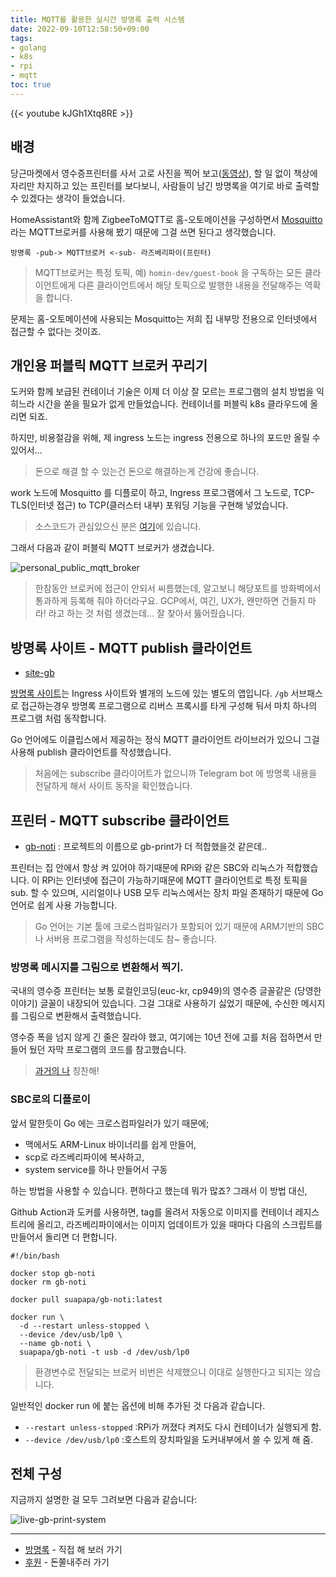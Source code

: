 ```yaml
---
title: MQTT를 활용한 실시간 방명록 출력 시스템 
date: 2022-09-10T12:58:50+09:00
tags:
- golang
- k8s
- rpi
- mqtt
toc: true
---
```


{{< youtube kJGh1Xtq8RE >}}

## 배경

당근마켓에서 영수증프린터를 사서 고로 사진을 찍어 보고([동영상](https://youtu.be/sQ_J_80lhCM)),
할 일 없이 책상에 자리만 차지하고 있는 프린터를 보다보니, 사람들이 남긴 방명록을 여기로 바로
출력할 수 있겠다는 생각이 들었습니다.

HomeAssistant와 함께 ZigbeeToMQTT로 홈-오토메이션을 구성하면서 [Mosquitto](https://mosquitto.org/)
라는 MQTT브로커를 사용해 봤기 때문에 그걸 쓰면 된다고 생각했습니다.

```
방명록 -pub-> MQTT브로커 <-sub- 라즈베리파이(프린터)
```

> MQTT브로커는 특정 토픽, 예) `homin-dev/guest-book` 을 구독하는 모든 클라이언트에게
> 다른 클라이언트에서 해당 토픽으로 발행한 내용을 전달해주는 역확을 합니다.

문제는 홈-오토메이션에 사용되는 Mosquitto는 저희 집 내부망 전용으로 인터넷에서 접근할 수 없다는 것이죠.


## 개인용 퍼블릭 MQTT 브로커 꾸리기

도커와 함께 보급된 컨테이너 기술은 이제 더 이상 잘 모르는 프로그램의 설치 방법을 익히느라 시간을
쏟을 필요가 없게 만들었습니다. 컨테이너를 퍼블릭 k8s 클라우드에 올리면 되죠.

하지만, 비용절감을 위해, 제 ingress 노드는 ingress 전용으로 하나의 포드만 올릴 수 있어서...

> 돈으로 해결 할 수 있는건 돈으로 해결하는게 건강에 좋습니다.

work 노드에 Mosquitto 를 디플로이 하고,
Ingress 프로그램에서 그 노드로, TCP-TLS(인터넷 접근) to TCP(클러스터 내부) 포워딩 기능을 구현해 넣었습니다.

> 소스코드가 관심있으신 분은 [여기](https://github.com/suapapa/site-ingress/blob/main/portfoward.go)에 있습니다.

그래서 다음과 같이 퍼블릭 MQTT 브로커가 생겼습니다.

![personal_public_mqtt_broker](https://asset.homin.dev/blog/img/personal_public_mqtt_broker.jpg)

> 한참동안 브로커에 접근이 안되서 씨름했는데, 알고보니 해당포트를 방화벽에서 통과하게 등록해 줘야 하더라구요.
> GCP에서, 여긴, UX가, 왠만하면 건들지 마라! 라고 하는 것 처럼 생겼는데... 잘 찾아서 뚫어줬습니다.

## 방명록 사이트 - MQTT publish 클라이언트

- [site-gb](https://github.com/suapapa/site-gb)

[방명록 사이트](https://homin.dev/gb)는 Ingress 사이트와 별개의 노드에 있는 별도의 앱입니다.
`/gb` 서브패스로 접근하는경우 방명록 프로그램으로 리버스 프록시를 타게 구성해 둬서 마치 하나의 프로그램 처럼 동작합니다.

Go 언어에도 이클립스에서 제공하는 정식 MQTT 클라이언트 라이브러가 있으니 그걸 사용해 publish 클라이언트를 작성했습니다.


> 처음에는 subscribe 클라이어트가 없으니까 Telegram bot 에 방명록 내용을 전달하게 해서 사이트 동작을 확인했습니다.

## 프린터 - MQTT subscribe 클라이언트

- [gb-noti](https://github.com/suapapa/gb-noti) : 프로젝트의 이름으로 gb-print가 더 적합했을것 같은데..

프린터는 집 안에서 항상 켜 있어야 하기때문에 RPi와 같은 SBC와 리눅스가 적합했습니다.
이 RPi는 인터넷에 접근이 가능하기때문에 MQTT 클라이언트로 특정 토픽을 sub. 할 수 있으며,
시리얼이나 USB 모두 리눅스에서는 장치 파일 존재하기 때문에 Go 언어로 쉽게 사용 가능합니다.

> Go 언어는 기본 툴에 크로스컴파일러가 포함되어 있기 때문에 ARM기반의 SBC나
> 서버용 프로그램을 작성하는데도 참~ 좋습니다.

### 방명록 메시지를 그림으로 변환해서 찍기.

국내의 영수증 프린터는 보통 로컬인코딩(euc-kr, cp949)의 영수증 글꼴같은 (당영한 이야기) 글꼴이 내장되어 있습니다.
그걸 그대로 사용하기 싫었기 때문에, 수신한 메시지를 그림으로 변환해서 출력했습니다.

영수증 폭을 넘지 않게 긴 줄은 잘라야 했고, 여기에는 10년 전에 고를 처음 접하면서 만들어 뒀던
자막 프로그램의 코드를 참고했습니다.

> [과거의 나](https://github.com/suapapa/subtitle-raider) 칭찬해!

### SBC로의 디플로이

앞서 말한듯이 Go 에는 크로스컴파일러가 있기 때문에;

- 맥에서도 ARM-Linux 바이너리를 쉽게 만들어,
- scp로 라즈베리파이에 복사하고,
- system service를 하나 만들어서 구동

하는 방법을 사용할 수 있습니다. 편하다고 했는데 뭐가 많죠? 그래서 이 방법 대신,

Github Action과 도커를 사용하면, tag를 올려서 자동으로 이미지를 컨테이너 레지스트리에 올리고,
라즈베리파이에서는 이미지 업데이트가 있을 때마다 다음의 스크립트를 만들어서 돌리면 더 편합니다.

```
#!/bin/bash

docker stop gb-noti
docker rm gb-noti

docker pull suapapa/gb-noti:latest

docker run \
  -d --restart unless-stopped \
  --device /dev/usb/lp0 \
  --name gb-noti \
  suapapa/gb-noti -t usb -d /dev/usb/lp0
```

> 환경변수로 전달되는 브로커 비번은 삭제했으니 이대로 실행한다고 되지는 않습니다.

일반적인 docker run 에 붙는 옵션에 비해 추가된 것 다음과 같습니다.

- `--restart unless-stopped` :RPi가 꺼졌다 켜저도 다시 컨테이너가 실행되게 함.
- `--device /dev/usb/lp0` :호스트의 장치파일을 도커내부에서 쓸 수 있게 해 줌.

## 전체 구성

지금까지 설명한 걸 모두 그려보면 다음과 같습니다:

![live-gb-print-system](https://asset.homin.dev/blog/img/live-gb-print-system.jpg)

---

- [방명록](https://homin.dev/gb) - 직접 해 보러 가기
- [후원](https://homin.dev/support) - 돈쭐내주러 가기
